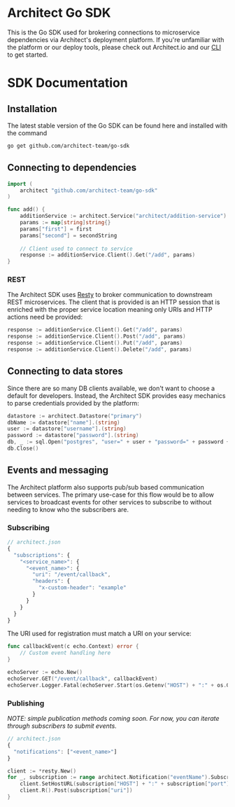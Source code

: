 Architect Go SDK
=====================
This is the Go SDK used for brokering connections to microservice dependencies via Architect's deployment platform. If you're unfamiliar with the platform or our deploy tools, please check out Architect.io and our [CLI](https://github.com/architect-team/architect-cli) to get started.

# SDK Documentation

## Installation

The latest stable version of the Go SDK can be found here and installed with the command
```sh
go get github.com/architect-team/go-sdk
```

## Connecting to dependencies

```go
import (
    architect "github.com/architect-team/go-sdk"
)

func add() {
    additionService := architect.Service("architect/addition-service")
    params := map[string]string{}
    params["first"] = first
    params["second"] = secondString
    
    // Client used to connect to service
    response := additionService.Client().Get("/add", params)
}
```

### REST
The Architect SDK uses [Resty](https://github.com/go-resty/resty) to broker communication to downstream REST microservices. The client that is provided is an HTTP session that is enriched with the proper service location meaning only URIs and HTTP actions need be provided:

```go
response := additionService.Client().Get("/add", params)
response := additionService.Client().Post("/add", params)
response := additionService.Client().Put("/add", params)
response := additionService.Client().Delete("/add", params)
```

## Connecting to data stores
Since there are so many DB clients available, we don't want to choose a default for developers. Instead, the Architect SDK provides easy mechanics to parse credentials provided by the platform:

```go
datastore := architect.Datastore("primary")
dbName := datastore["name"].(string)
user := datastore["username"].(string)
password := datastore["password"].(string)
db, _ := sql.Open("postgres", "user=" + user + "password=" + password + "dbname=" + dbName)
db.Close()
```

## Events and messaging
The Architect platform also supports pub/sub based communication between services. The primary use-case for this flow would be to allow services to broadcast events for other services to subscribe to without needing to know who the subscribers are.

### Subscribing

```js
// architect.json
{
  "subscriptions": {
    "<service_name>": {
      "<event_name>": {
        "uri": "/event/callback",
        "headers": {
          "x-custom-header": "example"
        }
      }
    }
  }
}
```

The URI used for registration must match a URI on your service:

```go
func callbackEvent(c echo.Context) error {
    // Custom event handling here
}

echoServer := echo.New()
echoServer.GET("/event/callback", callbackEvent)
echoServer.Logger.Fatal(echoServer.Start(os.Getenv("HOST") + ":" + os.Getenv("PORT")))
```

### Publishing
_NOTE: simple publication methods coming soon. For now, you can iterate through
subscribers to submit events._

```js
// architect.json
{
  "notifications": ["<event_name>"]
}
```

```go
client := *resty.New()
for _, subscription := range architect.Notification("eventName").Subscriptions() {
    client.SetHostURL(subscription["HOST"] + ":" + subscription["port"])
	client.R().Post(subscription["uri"])
}
```
